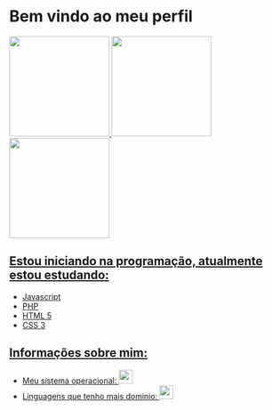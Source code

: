 <link rel="stylesheet" href="https://cdn.jsdelivr.net/gh/devicons/devicon@v2.14.0/devicon.min.css">
<h1> Bem vindo ao meu perfil </h1>
<div>
  <a href="https://github.com/worst-one-all">
  <img height="180em" src="https://github-readme-stats.vercel.app/api?username=worst-one-all&show_icons=true&theme=dracula&include_all_commits=true&count_private=true"/>
  <img height="180em" src="https://pa1.narvii.com/6216/9f1c5a427c9e7f36b0ce12a5199f9b54fc82fa60_hq.gif">
  <img height="180em" src="https://github-readme-stats.vercel.app/api/top-langs/?username=worst-one-all&layout=compact&langs_count=7&theme=dracula"/>
</div>
  
<div>
  <h2> Estou iniciando na programação, atualmente estou estudando: </h2>
  <ul>
    <li> Javascript </li>
    <li> PHP </li>
    <li> HTML 5 </li>
    <li> CSS 3 </li>
  </ul>
</div>
  
<div>
  <h2> Informações sobre mim: </h2>
  <ul>
    <li> Meu sistema operacional: <img height="25em" src="https://cdn.jsdelivr.net/gh/devicons/devicon/icons/windows8/windows8-original.svg"/> </li>
    <li> Linguagens que tenho mais dominio:  <img height="25em" src="https://cdn.jsdelivr.net/gh/devicons/devicon/icons/php/php-original.svg"/> </li>  
  </ul>
</div>
